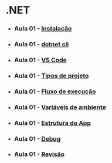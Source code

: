 # .NET

- ### Aula 01 - [Instalação](./classroom-01)
- ### Aula 01 - [dotnet cli](./classroom-02)
- ### Aula 01 - [VS Code](./classroom-03)
- ### Aula 01 - [Tipos de projeto](./classroom-04)
- ### Aula 01 - [Fluxo de execução](./classroom-05)
- ### Aula 01 - [Variáveis de ambiente](./classroom-06)
- ### Aula 01 - [Estrutura do App](./classroom-07)
- ### Aula 01 - [Debug](./classroom-08)
- ### Aula 01 - [Revisão](./classroom-09)
